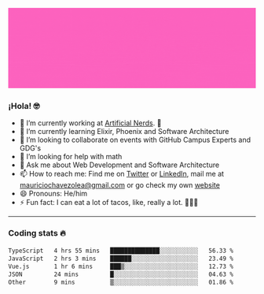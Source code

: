 ![Banner](banner.gif)

### ¡Hola! 🤓

- 🔭 I’m currently working at [Artificial Nerds](https://nerds.ai/). 🤖
- 🌱 I’m currently learning Elixir, Phoenix and Software Architecture
- 👯 I’m looking to collaborate on events with GitHub Campus Experts and GDG's
- 🤔 I’m looking for help with math
- 💬 Ask me about Web Development and Software Architecture
- 📫 How to reach me: Find me on [Twitter](https://twitter.com/ultr4nerd) or [LinkedIn](https://www.linkedin.com/in/mauricio-chávez-olea-4b46b7147/), mail me at [mauriciochavezolea@gmail.com](mailto:mauriciochavezolea@gmail.com) or go check my own [website](mauriciochavez.surge.sh)
- 😄 Pronouns: He/him
- ⚡ Fun fact: I can eat a lot of tacos, like, really a lot. 🌮🌮🌮

---

### Coding stats 🔥

<!--START_SECTION:waka-->
```text
TypeScript   4 hrs 55 mins   ██████████████░░░░░░░░░░░   56.33 % 
JavaScript   2 hrs 3 mins    ██████░░░░░░░░░░░░░░░░░░░   23.49 % 
Vue.js       1 hr 6 mins     ███▒░░░░░░░░░░░░░░░░░░░░░   12.73 % 
JSON         24 mins         █░░░░░░░░░░░░░░░░░░░░░░░░   04.63 % 
Other        9 mins          ▒░░░░░░░░░░░░░░░░░░░░░░░░   01.86 % 
```
<!--END_SECTION:waka-->
